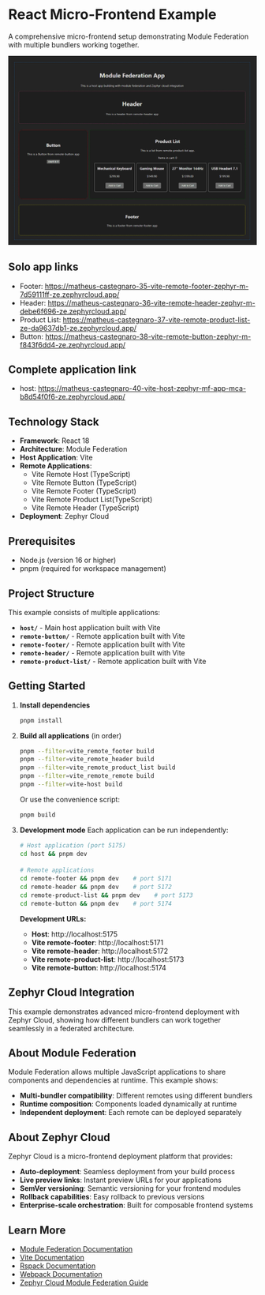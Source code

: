 # React Micro-Frontend Example

A comprehensive micro-frontend setup demonstrating Module Federation with multiple bundlers working together.

![Host Application](./image.png)

## Solo app links

- Footer: https://matheus-castegnaro-35-vite-remote-footer-zephyr-m-7d59111ff-ze.zephyrcloud.app/
- Header: https://matheus-castegnaro-36-vite-remote-header-zephyr-m-debe6f696-ze.zephyrcloud.app/
- Product List: https://matheus-castegnaro-37-vite-remote-product-list-ze-da9637db1-ze.zephyrcloud.app/
- Button: https://matheus-castegnaro-38-vite-remote-button-zephyr-m-f843f6dd4-ze.zephyrcloud.app/

## Complete application link

- host: https://matheus-castegnaro-40-vite-host-zephyr-mf-app-mca-b8d54f0f6-ze.zephyrcloud.app/

## Technology Stack

- **Framework**: React 18
- **Architecture**: Module Federation
- **Host Application**: Vite
- **Remote Applications**:
  - Vite Remote Host (TypeScript)
  - Vite Remote Button (TypeScript)
  - Vite Remote Footer (TypeScript)
  - Vite Remote Product List(TypeScript)
  - Vite Remote Header (TypeScript)
- **Deployment**: Zephyr Cloud

## Prerequisites

- Node.js (version 16 or higher)
- pnpm (required for workspace management)

## Project Structure

This example consists of multiple applications:

- **`host/`** - Main host application built with Vite
- **`remote-button/`** - Remote application built with Vite
- **`remote-footer/`** - Remote application built with Vite
- **`remote-header/`** - Remote application built with Vite
- **`remote-product-list/`** - Remote application built with Vite

## Getting Started

1. **Install dependencies**

   ```bash
   pnpm install
   ```

2. **Build all applications** (in order)

   ```bash
   pnpm --filter=vite_remote_footer build
   pnpm --filter=vite_remote_header build
   pnpm --filter=vite_remote_product_list build
   pnpm --filter=vite_remote_remote build
   pnpm --filter=vite-host build
   ```

   Or use the convenience script:

   ```bash
   pnpm build
   ```

3. **Development mode**
   Each application can be run independently:

   ```bash
   # Host application (port 5175)
   cd host && pnpm dev

   # Remote applications
   cd remote-footer && pnpm dev    # port 5171
   cd remote-header && pnpm dev    # port 5172
   cd remote-product-list && pnpm dev    # port 5173
   cd remote-button && pnpm dev    # port 5174
   ```

   **Development URLs:**

   - **Host**: http://localhost:5175
   - **Vite remote-footer**: http://localhost:5171
   - **Vite remote-header**: http://localhost:5172
   - **Vite remote-product-list**: http://localhost:5173
   - **Vite remote-button**: http://localhost:5174

## Zephyr Cloud Integration

This example demonstrates advanced micro-frontend deployment with Zephyr Cloud, showing how different bundlers can work together seamlessly in a federated architecture.

## About Module Federation

Module Federation allows multiple JavaScript applications to share components and dependencies at runtime. This example shows:

- **Multi-bundler compatibility**: Different remotes using different bundlers
- **Runtime composition**: Components loaded dynamically at runtime
- **Independent deployment**: Each remote can be deployed separately

## About Zephyr Cloud

Zephyr Cloud is a micro-frontend deployment platform that provides:

- **Auto-deployment**: Seamless deployment from your build process
- **Live preview links**: Instant preview URLs for your applications
- **SemVer versioning**: Semantic versioning for your frontend modules
- **Rollback capabilities**: Easy rollback to previous versions
- **Enterprise-scale orchestration**: Built for composable frontend systems

## Learn More

- [Module Federation Documentation](https://module-federation.io/)
- [Vite Documentation](https://vitejs.dev/)
- [Rspack Documentation](https://rspack.dev/)
- [Webpack Documentation](https://webpack.js.org/)
- [Zephyr Cloud Module Federation Guide](https://docs.zephyr-cloud.io/recipes/vite-rspack-webpack-mf)
